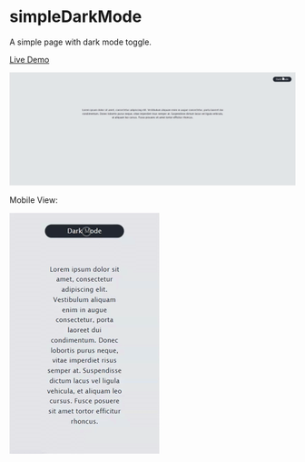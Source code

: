 # simpleDarkMode
A simple page with dark mode toggle.

[Live Demo](https://scusate.github.io/demos/simpleDarkMode)

![SimpleDarkMode Preview](/SimpleDarkMode1.gif)

Mobile View:

![SimpleDarkMode Preview2](/SimpleDarkMode2.gif)
